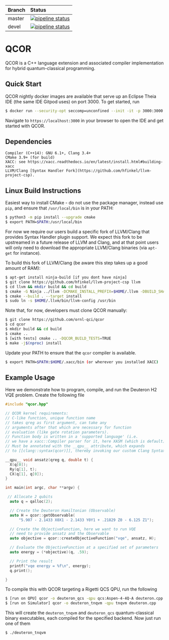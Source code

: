 | Branch | Status |
|:-------|:-------|
|master | [![pipeline status](https://code.ornl.gov/qci/qcor/badges/master/pipeline.svg)](https://code.ornl.gov/qci/qcor/commits/master) |
|devel | [![pipeline status](https://code.ornl.gov/qci/qcor/badges/devel/pipeline.svg)](https://code.ornl.gov/qci/qcor/commits/devel) |

# QCOR

QCOR is a C++ language extension and associated compiler implementation
for hybrid quantum-classical programming.

Quick Start
-----------
QCOR nightly docker images are available that serve up an Eclipse Theia IDE (the same IDE Gitpod uses) on port 3000. To get started, run 
```bash
$ docker run --security-opt seccomp=unconfined --init -it -p 3000:3000 qcor/qcor
```
Navigate to ``https://localhost:3000`` in your browser to open the IDE and get started with QCOR. 

## Dependencies
```
Compiler (C++14): GNU 6.1+, Clang 3.4+
CMake 3.9+ (for build)
XACC: see https://xacc.readthedocs.io/en/latest/install.html#building-xacc
LLVM/Clang [Syntax Handler Fork](https://github.com/hfinkel/llvm-project-csp).
```

## Linux Build Instructions
Easiest way to install CMake - do not use the package manager,
instead use `pip`, and ensure that `/usr/local/bin` is in your PATH:
```bash
$ python3 -m pip install --upgrade cmake
$ export PATH=$PATH:/usr/local/bin
```

For now we require our users build a specific fork of LLVM/Clang that 
provides Syntax Handler plugin support. We expect this fork to be upstreamed 
in a future release of LLVM and Clang, and at that point users will only 
need to download the appropriate LLVM/Clang binaries (via `apt-get` for instance).

To build this fork of LLVM/Clang (be aware this step takes up a good amount of RAM):
```bash
$ apt-get install ninja-build [if you dont have ninja]
$ git clone https://github.com/hfinkel/llvm-project-csp llvm
$ cd llvm && mkdir build && cd build
$ cmake -G Ninja ../llvm -DCMAKE_INSTALL_PREFIX=$HOME/.llvm -DBUILD_SHARED_LIBS=TRUE -DCMAKE_BUILD_TYPE=Release -DLLVM_TARGETS_TO_BUILD="X86" -DLLVM_ENABLE_PROJECTS=clang
$ cmake --build . --target install
$ sudo ln -s $HOME/.llvm/bin/llvm-config /usr/bin
```

Note that, for now, developers must clone QCOR manually:
``` bash
$ git clone https://github.com/ornl-qci/qcor
$ cd qcor
$ mkdir build && cd build
$ cmake .. 
$ [with tests] cmake .. -DQCOR_BUILD_TESTS=TRUE
$ make -j$(nproc) install
```
Update your PATH to ensure that the ```qcor``` compiler is available.
```bash
$ export PATH=$PATH:$HOME/.xacc/bin (or wherever you installed XACC)
```

## Example Usage

Here we demonstrate how to program, compile, and run the Deuteron H2 VQE problem. Create
the following file

```cpp
#include "qcor.hpp"

// QCOR kernel requirements:
// C-like function, unique function name
// takes qreg as first argument, can take any 
// arguments after that which are necessary for function 
// evaluation (like gate rotation parameters). 
// Function body is written in a 'supported language' (i.e. 
// we have a xacc::Compiler parser for it, here XASM (which is default))
// Must be annotated with the __qpu__ attribute, which expands 
// to [[clang::syntax(qcor)]], thereby invoking our custom Clang SyntaxHandler.

__qpu__ void ansatz(qreg q, double t) {
  X(q[0]);
  Ry(q[1], t);
  CX(q[1], q[0]);
}

int main(int argc, char **argv) {

 // Allocate 2 qubits
  auto q = qalloc(2);

  // Create the Deuteron Hamiltonian (Observable)
  auto H = qcor::getObservable(
      "5.907 - 2.1433 X0X1 - 2.1433 Y0Y1 + .21829 Z0 - 6.125 Z1");

  // Create the ObjectiveFunction, here we want to run VQE
  // need to provide ansatz and the Observable
  auto objective = qcor::createObjectiveFunction("vqe", ansatz, H);

  // Evaluate the ObjectiveFunction at a specified set of parameters
  auto energy = (*objective)(q, .59);

  // Print the result
  printf("vqe energy = %f\n", energy);
  q.print();

}
```
To compile this with QCOR targeting a Rigetti QCS QPU, run the following

```bash
$ [run on QPU] qcor -o deuteron_qcs -qpu qcs:Aspen-4-4Q-A deuteron.cpp
$ [run on Simulator] qcor -o deuteron_tnqvm -qpu tnqvm deuteron.cpp
```
This will create the ```deuteron_tnqvm``` and ```deuteron_qcs``` quantum-classical binary executables, 
each compiled for the specified backend. Now just run one of them
```bash
$ ./deuteron_tnqvm
```
